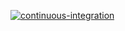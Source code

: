[![continuous-integration](https://github.com/alexheidorn/theLegendOfYork/actions/workflows/build.yml/badge.svg?branch=main)](https://github.com/alexheidorn/theLegendOfYork/actions/workflows/build.yml)
